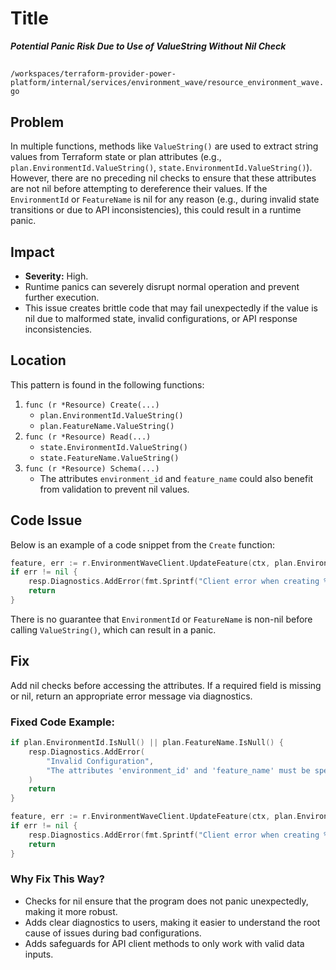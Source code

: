 # Title

***Potential Panic Risk Due to Use of ValueString Without Nil Check***

##

`/workspaces/terraform-provider-power-platform/internal/services/environment_wave/resource_environment_wave.go`

## Problem

In multiple functions, methods like `ValueString()` are used to extract string values from Terraform state or plan attributes (e.g., `plan.EnvironmentId.ValueString()`, `state.EnvironmentId.ValueString()`). However, there are no preceding nil checks to ensure that these attributes are not nil before attempting to dereference their values. If the `EnvironmentId` or `FeatureName` is nil for any reason (e.g., during invalid state transitions or due to API inconsistencies), this could result in a runtime panic.

## Impact

- **Severity:** High.
- Runtime panics can severely disrupt normal operation and prevent further execution.
- This issue creates brittle code that may fail unexpectedly if the value is nil due to malformed state, invalid configurations, or API response inconsistencies.

## Location

This pattern is found in the following functions:
1. `func (r *Resource) Create(...)`
   - `plan.EnvironmentId.ValueString()`
   - `plan.FeatureName.ValueString()`
2. `func (r *Resource) Read(...)`
   - `state.EnvironmentId.ValueString()`
   - `state.FeatureName.ValueString()`
3. `func (r *Resource) Schema(...)`
   - The attributes `environment_id` and `feature_name` could also benefit from validation to prevent nil values.

## Code Issue

Below is an example of a code snippet from the `Create` function:

```go
feature, err := r.EnvironmentWaveClient.UpdateFeature(ctx, plan.EnvironmentId.ValueString(), plan.FeatureName.ValueString())
if err != nil {
    resp.Diagnostics.AddError(fmt.Sprintf("Client error when creating %s", r.FullTypeName()), err.Error())
    return
}
```

There is no guarantee that `EnvironmentId` or `FeatureName` is non-nil before calling `ValueString()`, which can result in a panic.

## Fix

Add nil checks before accessing the attributes. If a required field is missing or nil, return an appropriate error message via diagnostics.

### Fixed Code Example:

```go
if plan.EnvironmentId.IsNull() || plan.FeatureName.IsNull() {
    resp.Diagnostics.AddError(
        "Invalid Configuration",
        "The attributes 'environment_id' and 'feature_name' must be specified and cannot be nil.",
    )
    return
}

feature, err := r.EnvironmentWaveClient.UpdateFeature(ctx, plan.EnvironmentId.ValueString(), plan.FeatureName.ValueString())
if err != nil {
    resp.Diagnostics.AddError(fmt.Sprintf("Client error when creating %s", r.FullTypeName()), err.Error())
    return
}
```

### Why Fix This Way?
- Checks for nil ensure that the program does not panic unexpectedly, making it more robust.
- Adds clear diagnostics to users, making it easier to understand the root cause of issues during bad configurations.
- Adds safeguards for API client methods to only work with valid data inputs.
